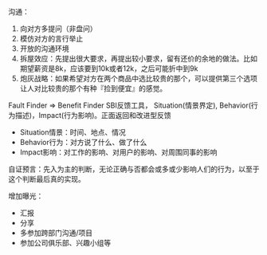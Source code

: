 沟通：

1. 向对方多提问（非盘问）
2. 模仿对方的言行举止
3. 开放的沟通环境
4. 拆屋效应：先提出很大要求，再提出较小要求，留有还价的余地的做法。比如期望薪资是8k，应该要到10k或者12k，之后可能折中到9k
5. 炮灰战略：如果希望对方在两个商品中选比较贵的那个，可以提供第三个选项让人对比较贵的那个有种『捡到便宜』的感觉。


Fault Finder => Benefit Finder
SBI反馈工具， Situation(情景界定), Behavior(行为描述)，Impact(行为影响)。正面返回和改进型反馈
- Situation情景：时间、地点、情况
- Behavior行为：对方说了什么、做了什么
- Impact影响：对工作的影响、对用户的影响、对周围同事的影响

自证预言：先入为主的判断，无论正确与否都会或多或少影响人们的行为，以至于这个判断最后真的实现。


增加曝光：
- 汇报
- 分享
- 多参加跨部门沟通/项目
- 参加公司俱乐部、兴趣小组等
